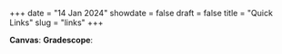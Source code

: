 +++
date = "14 Jan 2024"
showdate = false
draft = false
title = "Quick Links"
slug = "links"
+++

**Canvas**:
**Gradescope**: